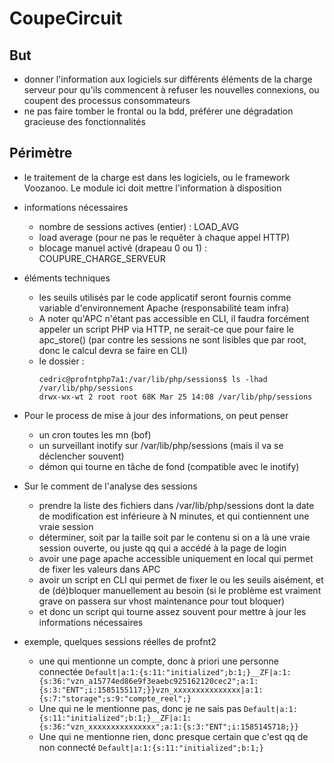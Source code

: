 # CoupeCircuit

## But

* donner l'information aux logiciels sur différents éléments de la charge serveur pour qu'ils commencent à refuser les nouvelles connexions, ou coupent des processus consommateurs
* ne pas faire tomber le frontal ou la bdd, préférer une dégradation gracieuse des fonctionnalités

## Périmètre

* le traitement de la charge est dans les logiciels, ou le framework Voozanoo. Le module ici doit mettre l'information à disposition
* informations nécessaires
  * nombre de sessions actives (entier) : LOAD_AVG
  * load average (pour ne pas le requêter à chaque appel HTTP)
  * blocage manuel activé (drapeau 0 ou 1) : COUPURE_CHARGE_SERVEUR
* éléments techniques
  * les seuils utilisés par le code applicatif seront fournis comme variable d'environnement Apache (responsabilité team infra)
  * A noter qu'APC n'étant pas accessible en CLI, il faudra forcément appeler un script PHP via HTTP, ne serait-ce que pour faire le apc_store() (par contre les sessions ne sont lisibles que par root, donc le calcul devra se faire en CLI)
  * le dossier : 
    ```
    cedric@profntphp7a1:/var/lib/php/sessions$ ls -lhad /var/lib/php/sessions
    drwx-wx-wt 2 root root 68K Mar 25 14:08 /var/lib/php/sessions
    ```
* Pour le process de mise à jour des informations, on peut penser

  * un cron toutes les mn (bof)
  * un surveillant inotify sur /var/lib/php/sessions (mais il va se déclencher souvent)
  * démon qui tourne en tâche de fond (compatible avec le inotify)
* Sur le comment de l'analyse des sessions
  * prendre la liste des fichiers dans /var/lib/php/sessions dont la date de modification est inférieure à N minutes, et qui contiennent une vraie session
  * déterminer, soit par la taille soit par le contenu si on a là une vraie session ouverte, ou juste qq qui a accédé à la page de login
  * avoir une page apache accessible uniquement en local qui permet de fixer les valeurs dans APC
  * avoir un script en CLI qui permet de fixer le ou les seuils aisément, et de (dé)bloquer manuellement au besoin (si le problème est vraiment grave on passera sur vhost maintenance pour tout bloquer)
  * et donc un script qui tourne assez souvent pour mettre à jour les informations nécessaires
* exemple, quelques sessions réelles de profnt2
  * une qui mentionne un compte, donc à priori une personne connectée
    `Default|a:1:{s:11:"initialized";b:1;}__ZF|a:1:{s:36:"vzn_a15774ed86e9f3eaebc925162120cec2";a:1:{s:3:"ENT";i:1585155117;}}vzn_xxxxxxxxxxxxxxx|a:1:{s:7:"storage";s:9:"compte_reel";}`
  * Une qui ne le mentionne pas, donc je ne sais pas
    `Default|a:1:{s:11:"initialized";b:1;}__ZF|a:1:{s:36:"vzn_xxxxxxxxxxxxxxx";a:1:{s:3:"ENT";i:1585145718;}}`
  * Une qui ne mentionne rien, donc presque certain que c'est qq de non connecté
    `Default|a:1:{s:11:"initialized";b:1;}`
 
